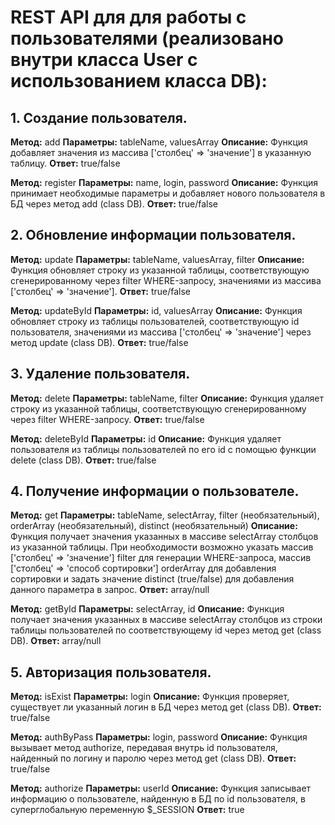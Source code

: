 # REST API для для работы с пользователями (реализовано внутри класса User с использованием класса DB):

## 1. Создание пользователя.
**Метод:** add
**Параметры:** tableName, valuesArray
**Описание:** Функция добавляет значения из массива ['столбец' => 'значение'] в указанную таблицу.
**Ответ:** true/false

**Метод:** register
**Параметры:** name, login, password
**Описание:** Функция принимает необходимые параметры и добавляет нового пользователя в БД через метод add (class DB).
**Ответ:** true/false

## 2. Обновление информации пользователя.
**Метод:** update
**Параметры:** tableName, valuesArray, filter
**Описание:** Функция обновляет строку из указанной таблицы, соответствующую сгенерированному через filter WHERE-запросу, значениями из массива ['столбец' => 'значение'].
**Ответ:** true/false

**Метод:** updateById
**Параметры:** id, valuesArray
**Описание:** Функция обновляет строку из таблицы пользователей, соответствующую id пользователя, значениями из массива ['столбец' => 'значение'] через метод update (class DB).
**Ответ:** true/false

## 3. Удаление пользователя.
**Метод:** delete
**Параметры:** tableName, filter
**Описание:** Функция удаляет строку из указанной таблицы, соответствующую сгенерированному через filter WHERE-запросу.
**Ответ:** true/false

**Метод:** deleteById
**Параметры:** id
**Описание:** Функция удаляет пользователя из таблицы пользователей по его id с помощью функции delete (class DB).
**Ответ:** true/false

## 4. Получение информации о пользователе.
**Метод:** get
**Параметры:** tableName, selectArray, filter (необязательный), orderArray (необязательный), distinct (необязательный)
**Описание:** Функция получает значения указанных в массиве selectArray столбцов из указанной таблицы. При необходимости возможно указать массив ['столбец' => 'значение'] filter для генерации WHERE-запроса, массив ['столбец' => 'способ сортировки'] orderArray для добавления сортировки и задать значение distinct (true/false) для добавления данного параметра в запрос.
**Ответ:** array/null

**Метод:** getById
**Параметры:** selectArray, id
**Описание:** Функция получает значения указанных в массиве selectArray столбцов из строки таблицы пользователей по соответствующему id через метод get (class DB).
**Ответ:** array/null

## 5. Авторизация пользователя.
**Метод:** isExist
**Параметры:** login
**Описание:** Функция проверяет, существует ли указанный логин в БД через метод get (class DB).
**Ответ:** true/false

**Метод:** authByPass
**Параметры:** login, password
**Описание:** Функция вызывает метод authorize, передавая внутрь id пользователя, найденный по логину и паролю через метод get (class DB).
**Ответ:** true/false

**Метод:** authorize
**Параметры:** userId
**Описание:** Функция записывает информацию о пользователе, найденную в БД по id пользователя, в суперглобальную переменную $_SESSION
**Ответ:** true

